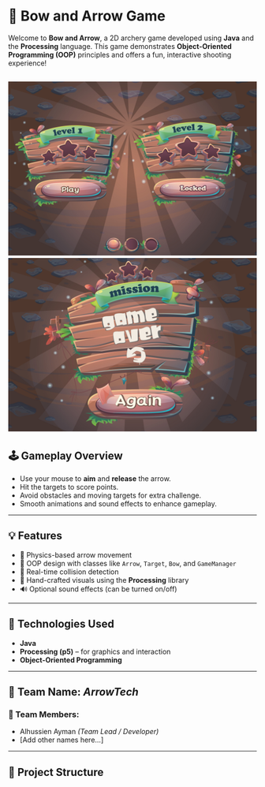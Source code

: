 # 🎯 Bow and Arrow Game

Welcome to **Bow and Arrow**, a 2D archery game developed using **Java** and the **Processing** language. This game demonstrates **Object-Oriented Programming (OOP)** principles and offers a fun, interactive shooting experience!

![Game Screenshot](out/production/Mndra/lvl0.jpg)
![Game Screenshot](src/Gameover.jpg)
---

## 🕹️ Gameplay Overview

- Use your mouse to **aim** and **release** the arrow.
- Hit the targets to score points.
- Avoid obstacles and moving targets for extra challenge.
- Smooth animations and sound effects to enhance gameplay.

---

## 💡 Features

- 🎯 Physics-based arrow movement
- 🧠 OOP design with classes like `Arrow`, `Target`, `Bow`, and `GameManager`
- 🔁 Real-time collision detection
- 🎨 Hand-crafted visuals using the **Processing** library
- 🔊 Optional sound effects (can be turned on/off)

---

## 🧱 Technologies Used

- **Java**
- **Processing (p5)** – for graphics and interaction
- **Object-Oriented Programming**

---

## 👥 Team Name: *ArrowTech*

### 👤 Team Members:
- Alhussien Ayman *(Team Lead / Developer)*
- [Add other names here...]

---

## 📂 Project Structure

